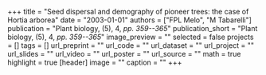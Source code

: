 +++
title = "Seed dispersal and demography of pioneer trees: the case of Hortia arborea"
date = "2003-01-01"
authors = ["FPL Melo", "M Tabarelli"]
publication = "Plant biology, (5), 4, _pp. 359--365_"
publication_short = "Plant biology, (5), 4, _pp. 359--365_"
image_preview = ""
selected = false
projects = []
tags = []
url_preprint = ""
url_code = ""
url_dataset = ""
url_project = ""
url_slides = ""
url_video = ""
url_poster = ""
url_source = ""
math = true
highlight = true
[header]
image = ""
caption = ""
+++
